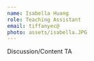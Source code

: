 ```yaml
---
name: Isabella Huang
role: Teaching Assistant
email: tiffanyec@
photo: assets/isabella.JPG
---
```


Discussion/Content TA
